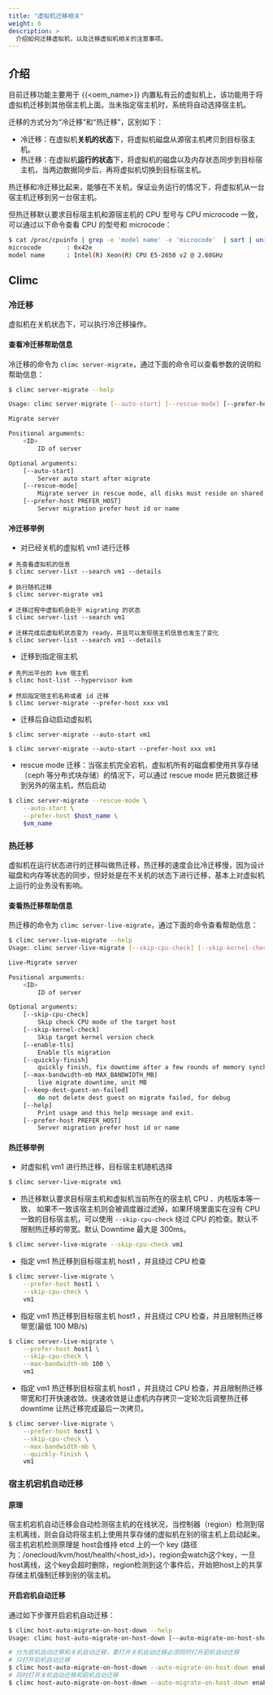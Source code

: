 ```yaml
---
title: "虚拟机迁移相关"
weight: 6
description: >
  介绍如何迁移虚拟机，以及迁移虚拟机相关的注意事项。
---
```


## 介绍

目前迁移功能主要用于 {{<oem_name>}} 内置私有云的虚拟机上，该功能用于将虚拟机迁移到其他宿主机上面。当未指定宿主机时，系统将自动选择宿主机。


迁移的方式分为“冷迁移”和“热迁移”，区别如下：

- 冷迁移：在虚拟机**关机的状态**下，将虚拟机磁盘从源宿主机拷贝到目标宿主机。
- 热迁移：在虚拟机**运行的状态**下，将虚拟机的磁盘以及内存状态同步到目标宿主机，当两边数据同步后，再将虚拟机切换到目标宿主机。

热迁移和冷迁移比起来，能够在不关机，保证业务运行的情况下，将虚拟机从一台宿主机迁移到另一台宿主机。

但热迁移默认要求目标宿主机和源宿主机的 CPU 型号与 CPU microcode 一致，可以通过以下命令查看 CPU 的型号和 microcode：

```bash
$ cat /proc/cpuinfo | grep -e 'model name' -e 'microcode'  | sort | uniq
microcode       : 0x42e
model name      : Intel(R) Xeon(R) CPU E5-2650 v2 @ 2.60GHz
```

## Climc

### 冷迁移

虚拟机在关机状态下，可以执行冷迁移操作。

#### 查看冷迁移帮助信息

冷迁移的命令为 `climc server-migrate`，通过下面的命令可以查看参数的说明和帮助信息：

```bash
$ climc server-migrate --help

Usage: climc server-migrate [--auto-start] [--rescue-mode] [--prefer-host PREFER_HOST] <ID>

Migrate server

Positional arguments:
    <ID>
        ID of server

Optional arguments:
    [--auto-start]
        Server auto start after migrate
    [--rescue-mode]
        Migrate server in rescue mode, all disks must reside on shared storage
    [--prefer-host PREFER_HOST]
        Server migration prefer host id or name
```

#### 冷迁移举例

- 对已经关机的虚拟机 vm1 进行迁移

```
# 先查看虚拟机的信息
$ climc server-list --search vm1 --details

# 执行随机迁移
$ climc server-migrate vm1

# 迁移过程中虚拟机会处于 migrating 的状态
$ climc server-list --search vm1

# 迁移完成后虚拟机状态变为 ready，并且可以发现宿主机信息也发生了变化
$ climc server-list --search vm1 --details
```

- 迁移到指定宿主机

```
# 先列出平台的 kvm 宿主机
$ climc host-list --hypervisor kvm

# 然后指定宿主机名称或者 id 迁移
$ climc server-migrate --prefer-host xxx vm1
```

- 迁移后自动启动虚拟机

```
$ climc server-migrate --auto-start vm1

$ climc server-migrate --auto-start --prefer-host xxx vm1
```

- rescue mode 迁移：当宿主机完全宕机，虚拟机所有的磁盘都使用共享存储（ceph 等分布式块存储）的情况下，可以通过 rescue mode 把元数据迁移到另外的宿主机，然后启动

```bash
$ climc server-migrate --rescue-mode \
    --auto-start \
    --prefer-host $host_name \
    $vm_name
```

### 热迁移

虚拟机在运行状态进行的迁移叫做热迁移，热迁移的速度会比冷迁移慢，因为设计磁盘和内存等状态的同步，但好处是在不关机的状态下进行迁移，基本上对虚拟机上运行的业务没有影响。

#### 查看热迁移帮助信息

热迁移的命令为 `climc server-live-migrate`，通过下面的命令查看帮助信息：

```bash
$ climc server-live-migrate --help
Usage: climc server-live-migrate [--skip-cpu-check] [--skip-kernel-check] [--enable-tls] [--quickly-finish] [--max-bandwidth-mb MAX_BANDWIDTH_MB] [--keep-dest-guest-on-failed] [--help] [--prefer-host PREFER_HOST] <ID>

Live-Migrate server

Positional arguments:
    <ID>
        ID of server

Optional arguments:
    [--skip-cpu-check]
        Skip check CPU mode of the target host
    [--skip-kernel-check]
        Skip target kernel version check
    [--enable-tls]
        Enable tls migration
    [--quickly-finish]
        quickly finish, fix downtime after a few rounds of memory synchronization
    [--max-bandwidth-mb MAX_BANDWIDTH_MB]
        live migrate downtime, unit MB
    [--keep-dest-guest-on-failed]
        do not delete dest guest on migrate failed, for debug
    [--help]
        Print usage and this help message and exit.
    [--prefer-host PREFER_HOST]
        Server migration prefer host id or name
```

#### 热迁移举例

- 对虚拟机 vm1 进行热迁移，目标宿主机随机选择

```bash
$ climc server-live-migrate vm1
```

- 热迁移默认要求目标宿主机和虚拟机当前所在的宿主机 CPU 、内核版本等一致， 如果不一致该宿主机则会被调度器过滤掉，如果环境里面实在没有 CPU 一致的目标宿主机，可以使用 `--skip-cpu-check` 绕过 CPU 的检查。默认不限制热迁移的带宽。默认 Downtime 最大是 300ms。

```bash
$ climc server-live-migrate --skip-cpu-check vm1
```

- 指定 vm1 热迁移到目标宿主机 host1 ，并且绕过 CPU 检查

```bash
$ climc server-live-migrate \
    --prefer-host host1 \
    --skip-cpu-check \
    vm1
```

- 指定 vm1 热迁移到目标宿主机 host1 ，并且绕过 CPU 检查，并且限制热迁移带宽(最低 100 MB/s)

```bash
$ climc server-live-migrate \
    --prefer-host host1 \
    --skip-cpu-check \
    --max-bandwidth-mb 100 \
    vm1
```

- 指定 vm1 热迁移到目标宿主机 host1 ，并且绕过 CPU 检查，并且限制热迁移带宽和打开快速收敛。快速收敛是让虚机内存拷贝一定轮次后调整热迁移 downtime 让热迁移完成最后一次拷贝。

```bash
$ climc server-live-migrate \
    --prefer-host host1 \
    --skip-cpu-check \
    --max-bandwidth-mb \
    --quickly-finish \
    vm1
```

### 宿主机宕机自动迁移

#### 原理

宿主机宕机自动迁移会自动检测宿主机的在线状况，当控制器（region）检测到宿主机离线，则会自动将宿主机上使用共享存储的虚拟机在别的宿主机上启动起来。宿主机宕机检测原理是 host会维持 etcd 上的一个 key (路径为：/onecloud/kvm/host/health/<host_id>)，region会watch这个key，一旦host离线，这个key会超时删除，region检测到这个事件后，开始把host上的共享存储主机强制迁移到别的宿主机。

#### 开启宕机自动迁移

通过如下步骤开启宕机自动迁移：

```bash
$ climc host-auto-migrate-on-host-down --help
Usage: climc host-auto-migrate-on-host-down [--auto-migrate-on-host-shutdown {enable,disable}] [--help] [--auto-migrate-on-host-down {enable,disable}] <ID>

# 分为宕机自动迁移和关机自动迁移，要打开关机自动迁移必须同时打开宕机自动迁移
# 只打开宕机自动迁移
$ climc host-auto-migrate-on-host-down --auto-migrate-on-host-down enable <host_id>
# 同时打开关机自动迁移和宕机自动迁移
$ climc host-auto-migrate-on-host-down --auto-migrate-on-host-down enable --auto-migrate-on-host-shutdown enable <host_id>
```

